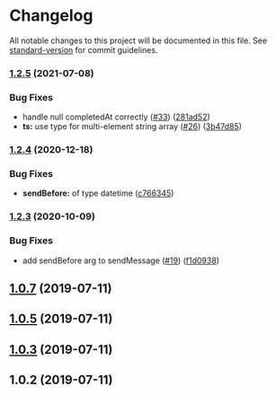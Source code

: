 # Changelog

All notable changes to this project will be documented in this file. See [standard-version](https://github.com/conventional-changelog/standard-version) for commit guidelines.

### [1.2.5](https://github.com/ben-pr-p/numbers-client/compare/v1.2.4...v1.2.5) (2021-07-08)


### Bug Fixes

* handle null completedAt correctly ([#33](https://github.com/ben-pr-p/numbers-client/issues/33)) ([281ad52](https://github.com/ben-pr-p/numbers-client/commit/281ad521167066ba80888e62c5ea2c4bd66daa5f))
* **ts:** use type for multi-element string array ([#26](https://github.com/ben-pr-p/numbers-client/issues/26)) ([3b47d85](https://github.com/ben-pr-p/numbers-client/commit/3b47d8533def686c0a4e069d2a81cf00ec427833))

### [1.2.4](https://github.com/ben-pr-p/numbers-client/compare/v1.2.3...v1.2.4) (2020-12-18)


### Bug Fixes

* **sendBefore:** of type datetime ([c766345](https://github.com/ben-pr-p/numbers-client/commit/c766345fac361e5d24d0baa54594031c1e8d28b8))

### [1.2.3](https://github.com/ben-pr-p/numbers-client/compare/v1.2.2...v1.2.3) (2020-10-09)


### Bug Fixes

* add sendBefore arg to sendMessage ([#19](https://github.com/ben-pr-p/numbers-client/issues/19)) ([f1d0938](https://github.com/ben-pr-p/numbers-client/commit/f1d0938263ebfb6d8235ef89fe36c62d72a27f65))

<a name="1.0.7"></a>
## [1.0.7](https://github.com/ben-pr-p/numbers-client/compare/v1.0.5...v1.0.7) (2019-07-11)



<a name="1.0.5"></a>
## [1.0.5](https://github.com/ben-pr-p/numbers-client/compare/v1.0.3...v1.0.5) (2019-07-11)



<a name="1.0.3"></a>
## [1.0.3](https://github.com/ben-pr-p/numbers-client/compare/v1.0.2...v1.0.3) (2019-07-11)



<a name="1.0.2"></a>
## 1.0.2 (2019-07-11)
